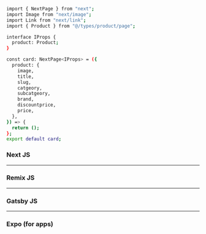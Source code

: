 ```bash
import { NextPage } from "next";
import Image from "next/image";
import Link from "next/link";
import { Product } from "@/types/product/page";

interface IProps {
  product: Product;
}

const card: NextPage<IProps> = ({
  product: {
    image,
    title,
    slug,
    catgeory,
    subcatgeory,
    brand,
    discountprice,
    price,
  },
}) => {
  return ();
};
export default card;
```


### Next JS

***

### Remix JS

***

### Gatsby JS

***

### Expo (for apps)
